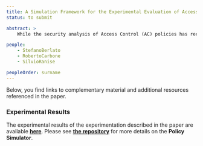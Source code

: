 ```yaml
---
title: A Simulation Framework for the Experimental Evaluation of Access Control Enforcement Mechanisms based on Business Processes
status: to submit

abstract: >
    While the security analysis of Access Control (AC) policies has received a lot of attention, the same cannot be said for their enforcement. As systems become more distributed (e.g., centralized services may become a bottleneck) and legal compliance constraints stricter (e.g., the problem of honest but curious Cloud providers in the light of privacy regulations), the fine-tuning of AC enforcement mechanisms is likely to become more and more important. This is especially true in scenarios where the quality of service may suffer from computationally heavy security mechanisms and low latency is a prominent requirement. As a first step towards a principled approach to fine-tune AC enforcement, this paper introduces a methodology providing the means to measure the performance of AC enforcement mechanisms through the simulation of realistic deployment scenarios. To do so, we base our methodology on Business Process Model and Notation (BPMN) workflows—that provide for an appropriate abstraction of the sequence of requests toward AC enforcement mechanisms performed by applications—to derive lists of AC operations (e.g., access a resource, revoke a permission) and execute them to evaluate and compare the performance of different mechanisms. Finally, we implement our methodology and apply it to three case studies representative of both traditional centralized AC—i.e., the Open Policy Agent (OPA) and the eXtensible Access Control Markup Language (XACML)—and decentralized Cryptographic Access Control (CAC)—i.e., CryptoAC—.

people:
    - StefanoBerlato
    - RobertoCarbone
    - SilvioRanise

peopleOrder: surname
---
```


Below, you find links to complementary material and additional resources referenced in the paper.


### Experimental Results

The experimental results of the experimentation described in the paper are available [**here**](assets/POLSIM23/results.zip). Please see [**the repository**](https://github.com/stfbk/PolicySimulator) for more details on the **Policy Simulator**.
